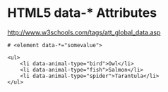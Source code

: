 # HTML5 data-* Attributes  

http://www.w3schools.com/tags/att_global_data.asp  


```codes
# <element data-*="somevalue">

<ul>
    <li data-animal-type="bird">Owl</li>
    <li data-animal-type="fish">Salmon</li> 
    <li data-animal-type="spider">Tarantula</li> 
</ul>

``` 



